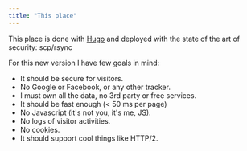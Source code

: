 ```yaml
---
title: "This place"
---
```


This place is done with [Hugo](https://github.com/gohugoio) and deployed with
the state of the art of security: scp/rsync

For this new version I have few goals in mind:

  - It should be secure for visitors.
  - No Google or Facebook, or any other tracker.
  - I must own all the data, no 3rd party or free services.
  - It should be fast enough (< 50 ms per page)
  - No Javascript (it's not you, it's me, JS).
  - No logs of visitor activities.
  - No cookies.
  - It should support cool things like HTTP/2.

